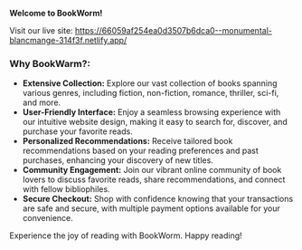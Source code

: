 **Welcome to BookWorm!**

Visit our live site: https://66059af254ea0d3507b6dca0--monumental-blancmange-314f3f.netlify.app/

### Why BookWarm?:
- **Extensive Collection:** Explore our vast collection of books spanning various genres, including fiction, non-fiction, romance, thriller, sci-fi, and more.
- **User-Friendly Interface:** Enjoy a seamless browsing experience with our intuitive website design, making it easy to search for, discover, and purchase your favorite reads.
- **Personalized Recommendations:** Receive tailored book recommendations based on your reading preferences and past purchases, enhancing your discovery of new titles.
- **Community Engagement:** Join our vibrant online community of book lovers to discuss favorite reads, share recommendations, and connect with fellow bibliophiles.
- **Secure Checkout:** Shop with confidence knowing that your transactions are safe and secure, with multiple payment options available for your convenience.

Experience the joy of reading with BookWorm. Happy reading!